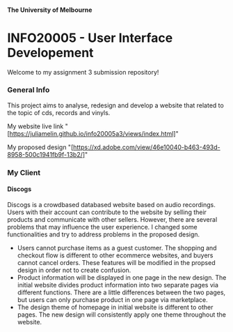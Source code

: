 #### The University of Melbourne

# INFO20005 - User Interface Developement

Welcome to my assignment 3 submission repository!

### General Info

This project aims to analyse, redesign and develop a website that related to the topic of cds, records and vinyls.

My website live link "[https://juliamelin.github.io/info20005a3/views/index.html]"

My proposed design "[https://xd.adobe.com/view/46e10040-b463-493d-8958-500c1941fb9f-13b2/]"

[https://juliamelin.github.io/info20005a3/views/index.html]: https://juliamelin.github.io/info20005a3/views/index.html
[https://xd.adobe.com/view/46e10040-b463-493d-8958-500c1941fb9f-13b2/]: https://xd.adobe.com/view/46e10040-b463-493d-8958-500c1941fb9f-13b2/

### My Client

#### Discogs

Discogs is a crowdbased databased website based on audio recordings. Users with their account can contribute to the website by selling their products and communicate with other sellers. However, there are several problems that may influence the user experience. I changed some functionalities and try to address problems in the proposed design.

- Users cannot purchase items as a guest customer. The shopping and checkout flow is different to other ecommerce websites, and buyers cannot cancel orders. These features will be modified in the propsed design in order not to create confusion.
- Product information will be displayed in one page in the new design. The initial website divides product information into two separate pages via different functions. There are a little differences between the two pages, but users can only purchase product in one page via marketplace.
- The design theme of homepage in initial website is different to other pages. The new design will consistently apply one theme throughout the website.